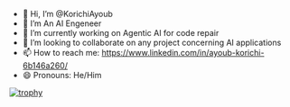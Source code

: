 - 👋 Hi, I’m @KorichiAyoub
- 👀 I’m An AI Engeneer
- 🌱 I’m currently working on Agentic AI for code repair
- 💞️ I’m looking to collaborate on any project concerning AI applications
- 📫 How to reach me: https://www.linkedin.com/in/ayoub-korichi-6b146a260/
- 😄 Pronouns: He/Him

<!---
KorichiAyoub/KorichiAyoub is a ✨ special ✨ repository because its `README.md` (this file) appears on your GitHub profile.
You can click the Preview link to take a look at your changes.
--->

[![trophy](https://github-profile-trophy.vercel.app/?username=KorichiAyoub)](https://github.com/KorichiAyoub/github-profile-trophy)
